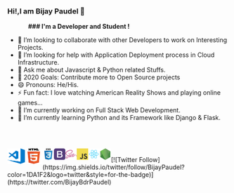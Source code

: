 ### Hi!,I am Bijay Paudel 👋
&nbsp;&nbsp;&nbsp;&nbsp;&nbsp;&nbsp;&nbsp;&nbsp;&nbsp;&nbsp;&nbsp;&nbsp;**### I'm a Developer and Student !**
- 👯 I’m looking to collaborate with other Developers to work on Interesting Projects.
- 🤔 I’m looking for help with Application Deployment process in Cloud Infrastructure.
- 💬 Ask me about Javascript & Python related Stuffs.
- 🥅 2020 Goals: Contribute more to Open Source projects
- 😄 Pronouns: He/His.
- ⚡ Fun fact: I love watching American Reality Shows and playing online games...
- 🔭 I’m currently working on Full Stack Web Development.
- 🌱 I’m currently learning Python and its Framework like Django & Flask.
</br>
</br>


<img align="left" alt="Visual Studio Code" width="40px" height="35" src="https://raw.githubusercontent.com/github/explore/80688e429a7d4ef2fca1e82350fe8e3517d3494d/topics/visual-studio-code/visual-studio-code.png" /><img align="left" alt="HTML5" width="40px" height="35" src="https://raw.githubusercontent.com/github/explore/80688e429a7d4ef2fca1e82350fe8e3517d3494d/topics/html/html.png" /><img align="left" alt="CSS3" width="26px" src="https://raw.githubusercontent.com/github/explore/80688e429a7d4ef2fca1e82350fe8e3517d3494d/topics/css/css.png" /><img align="left" alt="Bootstrap" width="26px" src="https://raw.githubusercontent.com/github/explore/80688e429a7d4ef2fca1e82350fe8e3517d3494d/topics/bootstrap/bootstrap.png" /><img align="left" alt="Sass" width="26px" src="https://raw.githubusercontent.com/github/explore/80688e429a7d4ef2fca1e82350fe8e3517d3494d/topics/sass/sass.png" /><img align="left" alt="JavaScript" width="26px" src="https://raw.githubusercontent.com/github/explore/80688e429a7d4ef2fca1e82350fe8e3517d3494d/topics/javascript/javascript.png" /><img align="left" alt="React" width="26px" src="https://raw.githubusercontent.com/github/explore/80688e429a7d4ef2fca1e82350fe8e3517d3494d/topics/react/react.png" /><img align="left" alt="nodejs" width="26px" src="https://raw.githubusercontent.com/github/explore/80688e429a7d4ef2fca1e82350fe8e3517d3494d/topics/nodejs/nodejs.png" />

</br>
[![Twitter Follow](https://img.shields.io/twitter/follow/BijayPaudel?color=1DA1F2&logo=twitter&style=for-the-badge)](https://twitter.com/BijayBdrPaudel)

